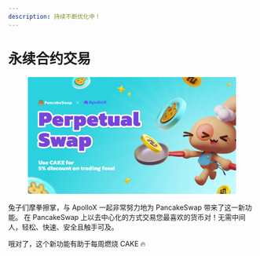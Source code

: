 ```yaml
---
description: 持续不断优化中！
---
```


# 永续合约交易

<figure><img src="../../../.gitbook/assets/1_c_lNyENIc_iE3Z1Hrr8Hag (1).png" alt=""><figcaption></figcaption></figure>

兔子们摩拳擦掌，与 ApolloX 一起非常努力地为 PancakeSwap 带来了这一新功能。 在 PancakeSwap 上以去中心化的方式交易您最喜欢的货币对！无需中间人，轻松、快速、安全且触手可及。&#x20;

哦对了，这个新功能有助于每周燃烧 CAKE 🔥

